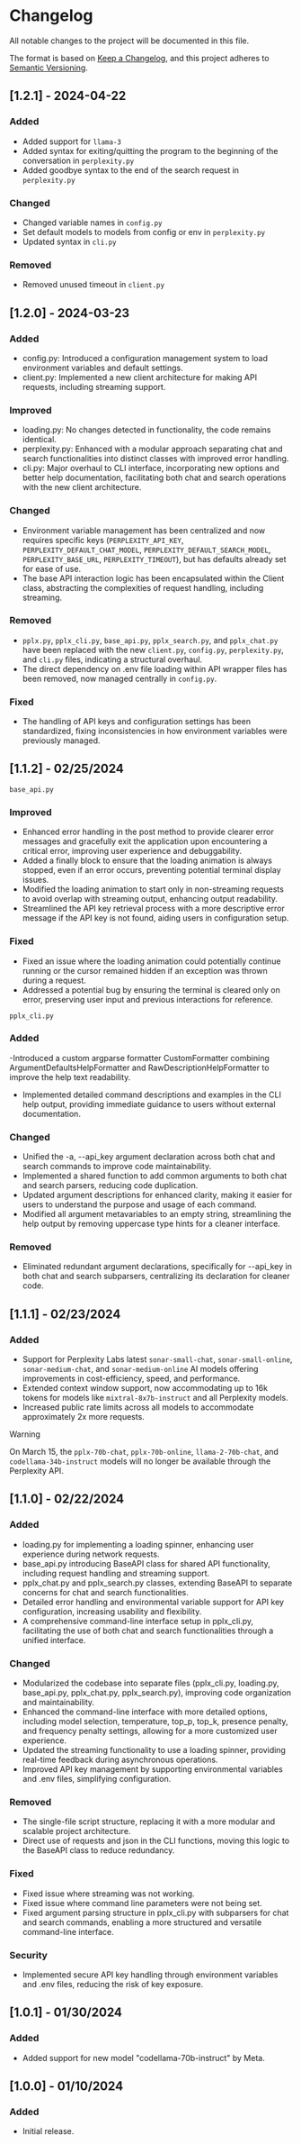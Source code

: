# Changelog

All notable changes to the project will be documented in this file.

The format is based on [Keep a Changelog](https://keepachangelog.com/en/1.0.0/), and this project adheres to [Semantic Versioning](https://semver.org/spec/v2.0.0.html).

## [1.2.1] - 2024-04-22

### Added
- Added support for `llama-3`
- Added syntax for exiting/quitting the program to the beginning of the conversation in `perplexity.py`
- Added goodbye syntax to the end of the search request in `perplexity.py`

### Changed
- Changed variable names in `config.py`
- Set default models to models from config or env in `perplexity.py`
- Updated syntax in `cli.py`

### Removed
- Removed unused timeout in `client.py`

## [1.2.0] - 2024-03-23

### Added
- config.py: Introduced a configuration management system to load environment variables and default settings.
- client.py: Implemented a new client architecture for making API requests, including streaming support.

### Improved
- loading.py: No changes detected in functionality, the code remains identical.
- perplexity.py: Enhanced with a modular approach separating chat and search functionalities into distinct classes with improved error handling.
- cli.py: Major overhaul to CLI interface, incorporating new options and better help documentation, facilitating both chat and search operations with the new client architecture.

### Changed
- Environment variable management has been centralized and now requires specific keys (`PERPLEXITY_API_KEY`, `PERPLEXITY_DEFAULT_CHAT_MODEL`, `PERPLEXITY_DEFAULT_SEARCH_MODEL`, `PERPLEXITY_BASE_URL`, `PERPLEXITY_TIMEOUT`), but has defaults already set for ease of use.
- The base API interaction logic has been encapsulated within the Client class, abstracting the complexities of request handling, including streaming.

### Removed
- `pplx.py`, `pplx_cli.py`, `base_api.py`, `pplx_search.py`, and `pplx_chat.py` have been replaced with the new `client.py`, `config.py`, `perplexity.py`, and `cli.py` files, indicating a structural overhaul.
- The direct dependency on .env file loading within API wrapper files has been removed, now managed centrally in `config.py`.

### Fixed
- The handling of API keys and configuration settings has been standardized, fixing inconsistencies in how environment variables were previously managed.

## [1.1.2] - 02/25/2024

`base_api.py`

### Improved

- Enhanced error handling in the post method to provide clearer error messages and gracefully exit the application upon encountering a critical error, improving user experience and debuggability.
- Added a finally block to ensure that the loading animation is always stopped, even if an error occurs, preventing potential terminal display issues.
- Modified the loading animation to start only in non-streaming requests to avoid overlap with streaming output, enhancing output readability.
- Streamlined the API key retrieval process with a more descriptive error message if the API key is not found, aiding users in configuration setup.

### Fixed

- Fixed an issue where the loading animation could potentially continue running or the cursor remained hidden if an exception was thrown during a request.
- Addressed a potential bug by ensuring the terminal is cleared only on error, preserving user input and previous interactions for reference.

`pplx_cli.py`

### Added

-Introduced a custom argparse formatter CustomFormatter combining ArgumentDefaultsHelpFormatter and RawDescriptionHelpFormatter to improve the help text readability.
- Implemented detailed command descriptions and examples in the CLI help output, providing immediate guidance to users without external documentation.

### Changed

- Unified the -a, --api_key argument declaration across both chat and search commands to improve code maintainability.
- Implemented a shared function to add common arguments to both chat and search parsers, reducing code duplication.
- Updated argument descriptions for enhanced clarity, making it easier for users to understand the purpose and usage of each command.
- Modified all argument metavariables to an empty string, streamlining the help output by removing uppercase type hints for a cleaner interface.

### Removed

- Eliminated redundant argument declarations, specifically for --api_key in both chat and search subparsers, centralizing its declaration for cleaner code.

## [1.1.1] - 02/23/2024

### Added
- Support for Perplexity Labs latest `sonar-small-chat`, `sonar-small-online`, `sonar-medium-chat`, and `sonar-medium-online` AI models offering improvements in cost-efficiency, speed, and performance.
- Extended context window support, now accommodating up to 16k tokens for models like `mixtral-8x7b-instruct` and all Perplexity models.
- Increased public rate limits across all models to accommodate approximately 2x more requests.

> [!WARNING]  
> On March 15, the `pplx-70b-chat`, `pplx-70b-online`, `llama-2-70b-chat`, and `codellama-34b-instruct` models will no longer be available through the Perplexity API.

## [1.1.0] - 02/22/2024

### Added
- loading.py for implementing a loading spinner, enhancing user experience during network requests.
- base_api.py introducing BaseAPI class for shared API functionality, including request handling and streaming support.
- pplx_chat.py and pplx_search.py classes, extending BaseAPI to separate concerns for chat and search functionalities.
- Detailed error handling and environmental variable support for API key configuration, increasing usability and flexibility.
- A comprehensive command-line interface setup in pplx_cli.py, facilitating the use of both chat and search functionalities through a unified interface.

### Changed
- Modularized the codebase into separate files (pplx_cli.py, loading.py, base_api.py, pplx_chat.py, pplx_search.py), improving code organization and maintainability.
- Enhanced the command-line interface with more detailed options, including model selection, temperature, top_p, top_k, presence penalty, and frequency penalty settings, allowing for a more customized user experience.
- Updated the streaming functionality to use a loading spinner, providing real-time feedback during asynchronous operations.
- Improved API key management by supporting environmental variables and .env files, simplifying configuration.

### Removed
- The single-file script structure, replacing it with a more modular and scalable project architecture.
- Direct use of requests and json in the CLI functions, moving this logic to the BaseAPI class to reduce redundancy.

### Fixed
- Fixed issue where streaming was not working.
- Fixed issue where command line parameters were not being set.
- Fixed argument parsing structure in pplx_cli.py with subparsers for chat and search commands, enabling a more structured and versatile command-line interface.

### Security
- Implemented secure API key handling through environment variables and .env files, reducing the risk of key exposure.

## [1.0.1] - 01/30/2024

### Added
- Added support for new model "codellama-70b-instruct" by Meta.

## [1.0.0] - 01/10/2024

### Added
- Initial release.

